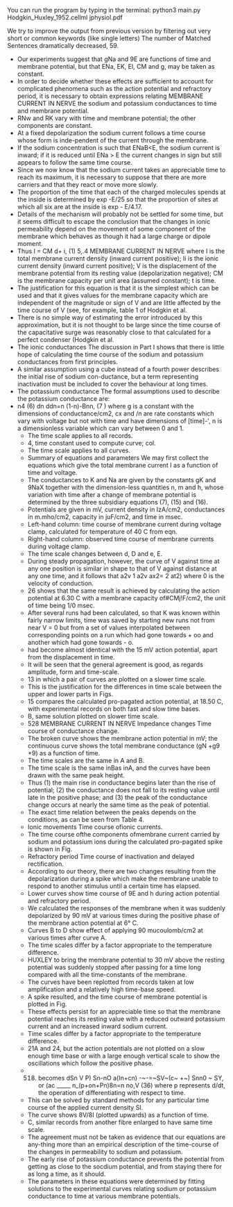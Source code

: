 You can run the program by typing in the terminal: python3 main.py Hodgkin_Huxley_1952.cellml jphysiol.pdf

We try to improve the output from previous version by filtering out very short or common keywords (like single letters)
The number of Matched Sentences dramatically decreased, 59.
  - Our experiments suggest that gNa and 9E are functions of time and membrane potential, but that ENa, EK, El, CM and g, may be taken as constant.
  - In order to decide whether these effects are sufficient to account for complicated phenomena such as the action potential and refractory period, it is necessary to obtain expressions relating MEMBRANE CURRENT IN NERVE the sodium and potassium conductances to time and membrane potential.
  - RNw and RK vary with time and membrane potential; the other components are constant.
  - At a fixed depolarization the sodium current follows a time course whose form is inde-pendent of the current through the membrane.
  - If the sodium concentration is such that ENaB<E, the sodium current is inward; if it is reduced until
ENa > E the current changes in sign but still appears to follow the same time course.
  - Since we now know that the sodium current takes an appreciable time to reach its maximum, it is necessary to suppose that there are more carriers and that they react or move more slowly.
  - The proportion of the time that each of the charged molecules spends at the inside is determined by exp -E/25 so that the proportion of sites at which all six are at the inside is exp - E/4.17.
  - Details of the mechanism will probably not be settled for some time, but it seems difficult to escape the conclusion that the changes
in ionic permeability depend on the movement of some component of the membrane which behaves as though it had a large charge or dipole moment.
  - Thus I = CM d+ i, (1) 5,.4 MEMBRANE CURRENT IN NERVE where I is the total membrane current density (inward current positive);
Ii is the ionic current density (inward current positive); V is the displacement of the membrane potential from its resting value (depolarization negative); CM is the membrane capacity per unit area (assumed constant); t is time.
  - The justification for this equation is that it is the simplest which can be used and that it gives values for the membrane capacity which are independent of the magnitude or sign of V and are little affected by the time course of V (see, for example, table 1 of Hodgkin et al.
  - There is no simple way of estimating the error introduced by this approximation, but it is not thought to be large since the time course of the capacitative surge was reasonably close to that calculated for a perfect condenser (Hodgkin et al.
  - The ionic conductances The discussion in Part I shows that there is little hope of calculating the time course of the sodium and potassium conductances from first principles.
  - A similar assumption using a cube instead of a fourth power describes the initial rise of sodium con-ductance, but a term representing inactivation must be included to cover the behaviour at long times.
  - The potassium conductance The formal assumptions used to describe the potassium conductance are:
- n4
(6)
dn
ddn=n (1-n)-Bnn,
(7 )
where g is a constant with the dimensions of conductance/cm2, cx and /n are rate constants which vary with voltage but not with time and have
dimensions of [time]-', n is a dimensionless variable which can vary between 0 and 1.
  - The time scale applies to all records.
  - 4, time constant used to compute curve; col.
  - The time scale applies to all curves.
  - Summary of equations and parameters We may first collect the equations which give the total membrane current I as a function of time and voltage.
  - The conductances to K and Na are given by the constants gK and 9NaX together with the dimension-less quantities n, m and h, whose variation with time after a change of membrane potential is determined by the three subsidiary equations (7), (15) and (16).
  - Potentials are given in mV, current density in IzA/cm2, conductances in m.mho/cm2, capacity in juF/cm2, and time in msec.
  - Left-hand column: time course of membrane current during voltage clamp, calculated for temperature of 40 C from eqn.
  - Right-hand column: observed time course of membrane currents during voltage clamp.
  - The time scale changes between d, D and e, E.
  - During steady propagation, however, the curve of V against time at any one position is similar in shape to that of V against distance
at any one time, and it follows that a2v 1 a2v ax2= 2 at2) where 0 is the velocity of conduction.
  - 26 shows that the same result is achieved by calculating the action potential at 6.30 C with a membrane capacity of#CMj!F/cm2, the unit of time being 1/0 msec.
  - After several runs had been calculated, so that K was known within fairly narrow limits, time was saved by starting new runs not from near V = 0 but from a set of values interpolated between corresponding points on a run which had gone towards + oo and another which had gone towards - o.
  - had become almost identical with the 15 mV action potential, apart from the displacement in time.
  - It will be seen that the general agreement is good, as regards amplitude, form and time-scale.
  - 13 in which a pair of curves are plotted on a slower time scale.
  - This is the justification for the differences in time scale between the upper and lower parts in Figs.
  - 15 compares the calculated pro-pagated action potential, at 18.50 C, with experimental records on both fast and slow time bases.
  - B, same solution plotted on slower time scale.
  - 528
MEMBRANE CURRENT IN NERVE Impedance changes Time course of conductance change.
  - The broken curve shows the membrane action potential in mV; the continuous curve shows the total membrane conductance (gN +g9 +9) as a function of time.
  - The time scales are the same in A and B.
  - The time scale is the same inBas inA, and the curves have been drawn with the same peak height.
  - Thus (1) the main rise in conductance begins later than the rise of
potential; (2) the conductance does not fall to its resting value until late in
the positive phase; and (3) the peak of the conductance change occurs at nearly the same time as the peak of potential.
  - The exact time relation between the peaks depends on the conditions, as can be seen from Table 4.
  - Ionic movements Time course ofionic currents.
  - The time course ofthe components ofmembrane current carried by sodium and potassium ions during the calculated pro-pagated spike is shown in Fig.
  - Refractory period Time course of inactivation and delayed rectification.
  - According to our theory, there are two changes resulting from the depolarization during a spike which make the membrane unable to respond to another stimulus until a certain time has elapsed.
  - Lower curves show time course of 9E and h during action potential and refractory period.
  - We calculated the responses of the membrane when it was suddenly depolarized by 90 mV at various times during the positive phase of the membrane action potential at 6° C.
  - Curves B to D show effect of applying 90 mucoulomb/cm2 at various times after curve A.
  - The time scales differ by a factor appropriate to the temperature difference.
  - HUXLEY to bring the membrane potential to 30 mV above the resting potential was suddenly stopped after passing for a time long compared with all the time-constants of the membrane.
  - The curves have been replotted from records taken at low amplification and a relatively high time-base speed.
  - A spike resulted, and the time course of membrane potential is plotted in Fig.
  - These effects persist for an appreciable time so that the membrane potential reaches its resting value with a reduced outward potassium current and an increased inward sodium current.
  - Time scales differ by a factor appropriate to the temperature difference.
  - 21A and 24, but the action potentials are not plotted on a slow enough time base or with a large enough vertical scale to show the oscillations which follow the positive phase.
  - 518) becomes dSn V P) Sn-nO a(In+cn) -~-=~SV~(c~ +~) Snn0 ~ SY, or (ac _____ n_(p+on+Pn)8n=n no,V (36)
where p represents d/dt, the operation of differentiating with respect to time.
  - This can be solved by standard methods for any particular time course of the applied current density SI.
  - The curve shows 8V/8I (plotted upwards) as a function of time.
  - C, similar records from another fibre enlarged to have same time scale.
  - The agreement must not be taken as evidence that our equations are any-thing more than an empirical description of the time-course of the changes in permeability to sodium and potassium.
  - The early rise of potassium conductance prevents the potential from getting as close to the socdium potential, and from staying there for as long a time, as it should.
  - The parameters in these equations were determined by fitting solutions to the experimental curves relating sodium or potassium conductance to time at various membrane potentials.

